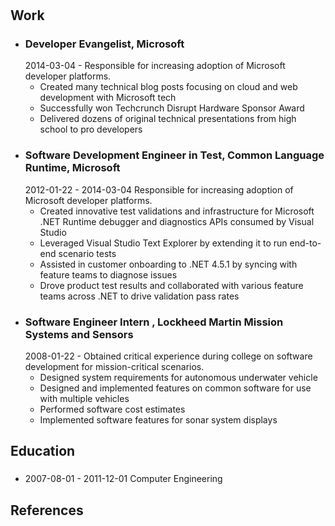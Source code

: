 # 
## 



## Work

* ### Developer Evangelist, Microsoft
  2014-03-04 - 
  Responsible for increasing adoption of Microsoft developer platforms.
  * Created many technical blog posts focusing on cloud and web development with Microsoft tech
  * Successfully won Techcrunch Disrupt Hardware Sponsor Award
  * Delivered dozens of original technical presentations from high school to pro developers
* ### Software Development Engineer in Test, Common Language Runtime, Microsoft
  2012-01-22 - 2014-03-04
  Responsible for increasing adoption of Microsoft developer platforms.
  * Created innovative test validations and infrastructure for Microsoft .NET Runtime debugger and diagnostics APIs consumed by Visual Studio 
  * Leveraged Visual Studio Text Explorer by extending it to run end-to-end scenario tests 
  * Assisted in customer onboarding to .NET 4.5.1 by syncing with feature teams to diagnose issues
  * Drove product test results and collaborated with various feature teams across .NET to drive validation pass rates
* ### Software Engineer Intern , Lockheed Martin Mission Systems and Sensors
  2008-01-22 - 
  Obtained critical experience during college on software development for mission-critical scenarios.
  * Designed system requirements for autonomous underwater vehicle 
  * Designed and implemented features on common software for use with multiple vehicles 
  * Performed software cost estimates
  * Implemented software features for sonar system displays

## Education

* ### 
  2007-08-01 - 2011-12-01
  Computer Engineering

## References
